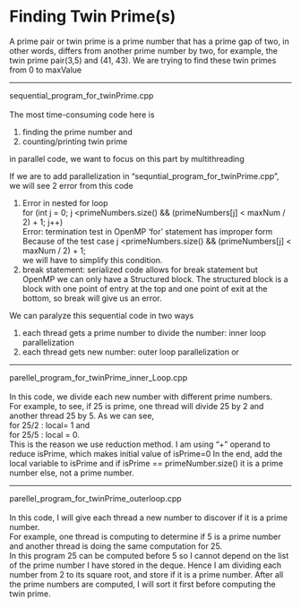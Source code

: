 # Finding Twin Prime(s)  

A prime pair or twin prime is a prime number that has a prime gap of two, in other words,
differs from another prime number by two, for example, the twin prime pair(3,5) and (41, 43). We are trying to find these twin primes from 0 to maxValue<br />

----------------------------------------
sequential_program_for_twinPrime.cpp<br /><br />
The most time-consuming code here is <br />
1) finding the prime number and <br />
2) counting/printing twin prime <br />

in parallel code, we want to focus on this part by multithreading <br />

If we are to add parallelization in “sequntial_program_for_twinPrime.cpp”, we will see 2 error from this code <br />
1)	Error in nested for loop <br />
for (int j = 0; j <primeNumbers.size() && (primeNumbers[j] < maxNum / 2) + 1; j++)<br />
Error: termination test in OpenMP ‘for’ statement has improper form<br />
Because of the test case j <primeNumbers.size() && (primeNumbers[j] < maxNum / 2) + 1; <br /> we will have to simplify this condition.<br />
2)	break statement: serialized code allows for break statement but OpenMP we can only have a Structured block. The structured block is a block with one point of entry at the top and one point of exit at the bottom, so break will give us an error.<br />

We can paralyze this sequential code in two ways <br />
1)	each thread gets a prime number to divide the number: inner loop parallelization<br />
2)	each thread gets new number: outer loop parallelization or<br />

-------------------------------------------------------------------------------
parellel_program_for_twinPrime_inner_Loop.cpp<br /><br />
In this code, we divide each new number with different prime numbers.<br />
For example, to see, if 25 is prime, one thread will divide 25 by 2 and another thread 25 by 5. As we can see, <br />
for 25/2 : local= 1 and <br />
for 25/5 : local = 0. <br />
This is the reason we use reduction method. I am using “+” operand to reduce isPrime, which makes initial value of isPrime=0
In the end, add the local variable to isPrime and if isPrime == primeNumber.size() it is a prime number else, not a prime number. 

------------------------------------------------------------------------------- 
parellel_program_for_twinPrime_outerloop.cpp <br /><br />
In this code, I will give each thread a new number to discover if it is a prime number. <br />
For example, one thread is computing to determine if 5 is a prime number and another thread is doing the same computation for 25. <br />In this program 25 can be computed before 5 so I cannot depend on the list of the prime number I have stored in the deque. Hence I am dividing each number from 2 to its square root, and store if it is a prime number. After all the prime numbers are computed, I will sort it first before computing the twin prime. 
